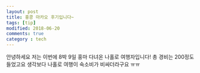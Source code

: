 ```yaml
---
layout: post
title: 홍콩 마카오 후기입니다~
tags: [tip]
modified: 2018-06-20
comments: true
category : tech
---
```


안녕하세요 저는 이번에 8박 9일 홍마 다녀온 나홀로 여행자입니다!
총 경비는 200정도 들었고요 생각보다 나홀로 여행이 숙소비가 비싸더라구요 ㅠㅠ 
